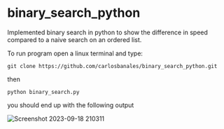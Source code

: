 # binary_search_python
Implemented binary search in python to show the difference in speed compared to a naive search on an ordered list.

To run program open a linux terminal and type:
```console
git clone https://github.com/carlosbanales/binary_search_python.git
```
then
```console
python binary_search.py
```
you should end up with the following output

![Screenshot 2023-09-18 210311](https://github.com/carlosbanales/binary_search_python/assets/16022204/697dccfc-0257-4e5a-a4f6-71dec02a4e00)
